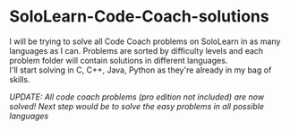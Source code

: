 # SoloLearn-Code-Coach-solutions

I will be trying to solve all Code Coach problems on SoloLearn in as many languages as I can.
Problems are sorted by difficulty levels and each problem folder will contain solutions in different languages.  
I'll start solving in C, C++, Java, Python as they're already in my bag of skills.

*UPDATE: All code coach problems (pro edition not included) are now solved! Next step would be to solve the easy problems in all possible languages* 
